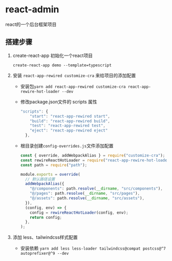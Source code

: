 # react-admin
react的一个后台框架项目


## 搭建步骤
1. create-react-app  初始化一个react项目

   ```create-react-app demo --template=typescript```
2. 安装 `react-app-rewired customize-cra` 来给项目的添加配置

   * 安装包`yarn add react-app-rewired customize-cra react-app-rewire-hot-loader --dev`
   
   * 修改package.json文件的 scripts 属性
   
     ```js
     "scripts": {
         "start": "react-app-rewired start",
         "build": "react-app-rewired build",
         "test": "react-app-rewired test",
         "eject": "react-app-rewired eject"
       },
     ```
   
     
   
   * 根目录创建`config-overrides.js`文件添加配置
   
     ```js
     const { override, addWebpackAlias } = require("customize-cra");
     const rewireReactHotLoader = require("react-app-rewire-hot-loader");
     const path = require("path");
     
     module.exports = override(
       // 默认路径设置
       addWebpackAlias({
         "@/components": path.resolve(__dirname, "src/components"),
         "@/pages": path.resolve(__dirname, "src/pages"),
         "@/assets": path.resolve(__dirname, "src/assets"),
       }),
       (config, env) => {
         config = rewireReactHotLoader(config, env);
         return config;
       },
     );
     ```

3. 添加 less、tailwindcss样式配置
   * 安装依赖 `yarn add less less-loader tailwindcss@compat postcss@^7 autoprefixer@^9 --dev` 

